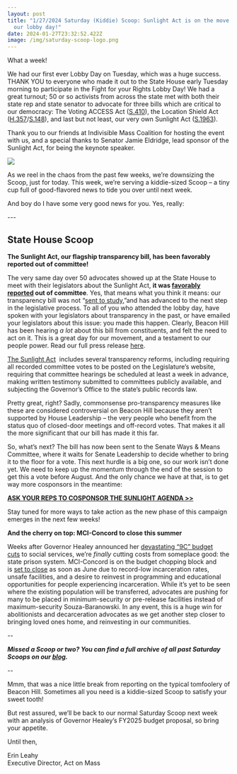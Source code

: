 ```yaml
---
layout: post
title: "1/27/2024 Saturday (Kiddie) Scoop: Sunlight Act is on the move following
  our lobby day!"
date: 2024-01-27T23:32:52.422Z
image: /img/saturday-scoop-logo.png
---
```

What a week!

We had our first ever Lobby Day on Tuesday, which was a huge success. THANK YOU to everyone who made it out to the State House early Tuesday morning to participate in the Fight for your Rights Lobby Day! We had a great turnout; 50 or so activists from across the state met with both their state rep and state senator to advocate for three bills which are critical to our democracy: The Voting ACCESS Act ([S.410](https://malegislature.gov/Bills/193/S410?utm_medium=&emci=69f31866-3abd-ee11-b660-002248223197&emdi=ea000000-0000-0000-0000-000000000001&ceid={{ContactsEmailID}})), the Location Shield Act ([H.357](https://malegislature.gov/Bills/193/H357?utm_medium=&emci=69f31866-3abd-ee11-b660-002248223197&emdi=ea000000-0000-0000-0000-000000000001&ceid={{ContactsEmailID}})/[S.148](https://malegislature.gov/Bills/193/S148?utm_medium=&emci=69f31866-3abd-ee11-b660-002248223197&emdi=ea000000-0000-0000-0000-000000000001&ceid={{ContactsEmailID}})), and last but not least, our very own Sunlight Act ([S.1963](https://malegislature.gov/Bills/193/S1963/?utm_medium=&emci=69f31866-3abd-ee11-b660-002248223197&emdi=ea000000-0000-0000-0000-000000000001&ceid={{ContactsEmailID}})). 

Thank you to our friends at Indivisible Mass Coalition for hosting the event with us, and a special thanks to Senator Jamie Eldridge, lead sponsor of the Sunlight Act, for being the keynote speaker.

![](/img/screen-shot-2024-04-04-at-6.34.41-pm.png)

As we reel in the chaos from the past few weeks, we’re downsizing the Scoop, just for today. This week, we’re serving a kiddie-sized Scoop – a tiny cup full of good-flavored news to tide you over until next week. 

And boy do I have some very good news for you. Yes, really:

\---

## State House Scoop

**The Sunlight Act, our flagship transparency bill, has been favorably reported out of committee!**

The very same day over 50 advocates showed up at the State House to meet with their legislators about the Sunlight Act, **it was [favorably reported](https://www.wwlp.com/news/massachusetts/sunlight-act-on-move-targeting-legislature-and-governor/?utm_medium=&emci=69f31866-3abd-ee11-b660-002248223197&emdi=ea000000-0000-0000-0000-000000000001&ceid={{ContactsEmailID}}#:~:text=The%20progressive%20advocacy%20group%20Act,make%20written%20testimony%20submitted%20to) out of committee**. Yes, that means what you think it means: our transparency bill was not “[sent to study](https://www.instagram.com/p/CuDANNkykXt/?utm_source=ig_web_copy_link&igsh=MzRlODBiNWFlZA==&utm_medium=&emci=69f31866-3abd-ee11-b660-002248223197&emdi=ea000000-0000-0000-0000-000000000001&ceid={{ContactsEmailID}}),”and has advanced to the next step in the legislative process. To all of you who attended the lobby day, have spoken with your legislators about transparency in the past, or have emailed your legislators about this issue: you made this happen. Clearly, Beacon Hill has been hearing *a lot* about this bill from constituents, and felt the need to act on it. This is a great day for our movement, and a testament to our people power. Read our full press release [here](https://docs.google.com/document/d/1_OE9cI9iuRXDK9gIs3rXkCw11qre8tYRzsCFsPJdmQY/edit?usp=sharing&utm_medium=&emci=69f31866-3abd-ee11-b660-002248223197&emdi=ea000000-0000-0000-0000-000000000001&ceid={{ContactsEmailID}}).

[The Sunlight Act](https://actonmass.org/sunlight-agenda?utm_medium=&emci=69f31866-3abd-ee11-b660-002248223197&emdi=ea000000-0000-0000-0000-000000000001&ceid={{ContactsEmailID}})  includes several transparency reforms, including requiring all recorded committee votes to be posted on the Legislature’s website, requiring that committee hearings be scheduled at least a week in advance, making written testimony submitted to committees publicly available, and subjecting the Governor’s Office to the state’s public records law.

Pretty great, right? Sadly, commonsense pro-transparency measures like these are considered controversial on Beacon Hill because they aren’t supported by House Leadership – the very people who benefit from the status quo of closed-door meetings and off-record votes. That makes it all the more significant that our bill has made it this far. 

So, what’s next? The bill has now been sent to the Senate Ways & Means Committee, where it waits for Senate Leadership to decide whether to bring it to the floor for a vote. This next hurdle is a big one, so our work isn’t done yet. We need to keep up the momentum through the end of the session to get this a vote before August. And the only chance we have at that, is to get way more cosponsors in the meantime:

**[ASK YOUR REPS TO COSPONSOR THE SUNLIGHT AGENDA >>](https://secure.everyaction.com/F_UoOFh69EeHYBOQfO4uew2?utm_medium=&emci=69f31866-3abd-ee11-b660-002248223197&emdi=ea000000-0000-0000-0000-000000000001&ceid={{ContactsEmailID}})**

Stay tuned for more ways to take action as the new phase of this campaign emerges in the next few weeks!

**And the cherry on top: MCI-Concord to close this summer**

Weeks after Governor Healey announced her [devastating “9C” budget cuts](https://actonmass.org/post/2024/01/27/01-13-2024-saturday-scoop-healey-announces-cuts-to-dozens-of-social-programs?utm_medium=&emci=69f31866-3abd-ee11-b660-002248223197&emdi=ea000000-0000-0000-0000-000000000001&ceid={{ContactsEmailID}}) to social services, we’re *finally* cutting costs from someplace good: the state prison system. MCI-Concord is on the budget chopping block and is [set to close](https://www.wbur.org/news/2024/01/24/massachusetts-mci-concord-mens-prison?utm_medium=&emci=69f31866-3abd-ee11-b660-002248223197&emdi=ea000000-0000-0000-0000-000000000001&ceid={{ContactsEmailID}}) as soon as June due to record-low incarceration rates, unsafe facilities, and a desire to reinvest in programming and educational opportunities for people experiencing incarceration. While it’s yet to be seen where the existing population will be transferred, advocates are pushing for many to be placed in minimum-security or pre-release facilities instead of maximum-security Souza-Baranowski. In any event, this is a huge win for abolitionists and decarceration advocates as we get another step closer to bringing loved ones home, and reinvesting in our communities.

*\--*

***Missed a Scoop or two? You can find a full archive of all past Saturday Scoops on our [blog](https://actonmass.org/blog?utm_medium=&{{{EngagementData}}}&emci=25102f50-235a-ee11-9937-00224832eb73&emdi=ea000000-0000-0000-0000-000000000001&ceid={{ContactsEmailID}}).***

\--

Mmm, that was a nice little break from reporting on the typical tomfoolery of Beacon Hill. Sometimes all you need is a kiddie-sized Scoop to satisfy your sweet tooth!

But rest assured, we’ll be back to our normal Saturday Scoop next week with an analysis of Governor Healey’s FY2025 budget proposal, so bring your appetite.

Until then,

Erin Leahy\
Executive Director, Act on Mass